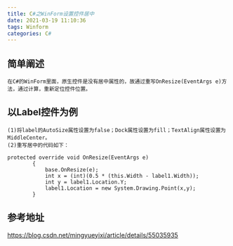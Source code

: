 ```yaml
---
title: C#之WinForm设置控件居中
date: 2021-03-19 11:10:36
tags: Winform
categories: C#
---
```

## 简单阐述
    在C#的WinForm里面，原生控件是没有居中属性的，故通过重写OnResize(EventArgs e)方法，通过计算，重新定位控件位置。
## 以Label控件为例
    (1)将label的AutoSize属性设置为false；Dock属性设置为fill；TextAlign属性设置为MiddleCenter。
    (2)重写居中的代码如下：
```
protected override void OnResize(EventArgs e)
        {
            base.OnResize(e);
            int x = (int)(0.5 * (this.Width - label1.Width));
            int y = label1.Location.Y;
            label1.Location = new System.Drawing.Point(x,y);
        }
```
## 参考地址
https://blog.csdn.net/mingyueyixi/article/details/55035935